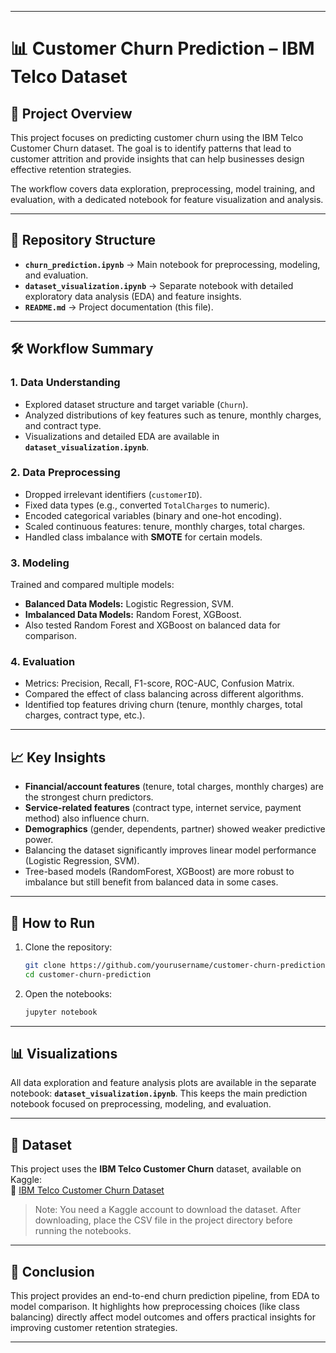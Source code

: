 
---

# 📊 Customer Churn Prediction – IBM Telco Dataset

## 🔎 Project Overview

This project focuses on predicting customer churn using the IBM Telco Customer Churn dataset. The goal is to identify patterns that lead to customer attrition and provide insights that can help businesses design effective retention strategies.

The workflow covers data exploration, preprocessing, model training, and evaluation, with a dedicated notebook for feature visualization and analysis.

---

## 📂 Repository Structure

* **`churn_prediction.ipynb`** → Main notebook for preprocessing, modeling, and evaluation.
* **`dataset_visualization.ipynb`** → Separate notebook with detailed exploratory data analysis (EDA) and feature insights.
* **`README.md`** → Project documentation (this file).

---

## 🛠 Workflow Summary

### 1. Data Understanding

* Explored dataset structure and target variable (`Churn`).
* Analyzed distributions of key features such as tenure, monthly charges, and contract type.
* Visualizations and detailed EDA are available in **`dataset_visualization.ipynb`**.

### 2. Data Preprocessing

* Dropped irrelevant identifiers (`customerID`).
* Fixed data types (e.g., converted `TotalCharges` to numeric).
* Encoded categorical variables (binary and one-hot encoding).
* Scaled continuous features: tenure, monthly charges, total charges.
* Handled class imbalance with **SMOTE** for certain models.

### 3. Modeling

Trained and compared multiple models:

* **Balanced Data Models:** Logistic Regression, SVM.
* **Imbalanced Data Models:** Random Forest, XGBoost.
* Also tested Random Forest and XGBoost on balanced data for comparison.

### 4. Evaluation

* Metrics: Precision, Recall, F1-score, ROC-AUC, Confusion Matrix.
* Compared the effect of class balancing across different algorithms.
* Identified top features driving churn (tenure, monthly charges, total charges, contract type, etc.).

---

## 📈 Key Insights

* **Financial/account features** (tenure, total charges, monthly charges) are the strongest churn predictors.
* **Service-related features** (contract type, internet service, payment method) also influence churn.
* **Demographics** (gender, dependents, partner) showed weaker predictive power.
* Balancing the dataset significantly improves linear model performance (Logistic Regression, SVM).
* Tree-based models (RandomForest, XGBoost) are more robust to imbalance but still benefit from balanced data in some cases.

---

## 🚀 How to Run

1. Clone the repository:

   ```bash
   git clone https://github.com/yourusername/customer-churn-prediction.git
   cd customer-churn-prediction
   ```

2. Open the notebooks:

   ```bash
   jupyter notebook
   ```

---

## 📊 Visualizations

All data exploration and feature analysis plots are available in the separate notebook: **`dataset_visualization.ipynb`**.
This keeps the main prediction notebook focused on preprocessing, modeling, and evaluation.

---
## 📂 Dataset  

This project uses the **IBM Telco Customer Churn** dataset, available on Kaggle:  
🔗 [IBM Telco Customer Churn Dataset](https://www.kaggle.com/blastchar/telco-customer-churn)  

> Note: You need a Kaggle account to download the dataset. After downloading, place the CSV file in the project directory before running the notebooks.

---

## 📌 Conclusion

This project provides an end-to-end churn prediction pipeline, from EDA to model comparison. It highlights how preprocessing choices (like class balancing) directly affect model outcomes and offers practical insights for improving customer retention strategies.

---
